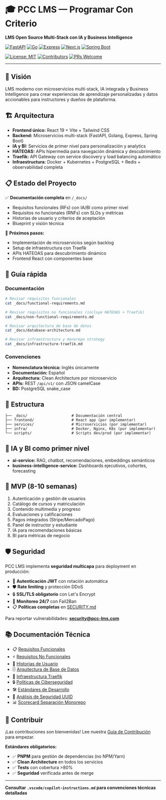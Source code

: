 # 🎓 PCC LMS — Programar Con Criterio

**LMS Open Source Multi-Stack con IA y Business Intelligence**

[![FastAPI](https://img.shields.io/badge/FastAPI-009688?style=flat&logo=fastapi&logoColor=white)](https://fastapi.tiangolo.com/)
[![Go](https://img.shields.io/badge/Go-00ADD8?style=flat&logo=go&logoColor=white)](https://golang.org/)
[![Express](https://img.shields.io/badge/Express-000000?style=flat&logo=express&logoColor=white)](https://expressjs.com/)
[![Next.js](https://img.shields.io/badge/Next.js-000000?style=flat&logo=next.js&logoColor=white)](https://nextjs.org/)
[![Spring Boot](https://img.shields.io/badge/Spring_Boot-6DB33F?style=flat&logo=spring&logoColor=white)](https://spring.io/projects/spring-boot)

[![License: MIT](https://img.shields.io/badge/License-MIT-yellow.svg)](https://opensource.org/licenses/MIT)
[![Contributors](https://img.shields.io/github/contributors/yourusername/pcc-lms)](https://github.com/yourusername/pcc-lms/graphs/contributors)
[![PRs Welcome](https://img.shields.io/badge/PRs-welcome-brightgreen.svg)](http://makeapullrequest.com)

---

## 🎯 Visión

LMS moderno con microservicios multi-stack, IA integrada y Business Intelligence para crear experiencias de aprendizaje personalizadas y datos accionables para instructores y dueños de plataforma.

## 🏗️ Arquitectura

- **Frontend único:** React 19 + Vite + Tailwind CSS
- **Backend:** Microservicios multi-stack (FastAPI, Golang, Express, Spring Boot)
- **IA y BI:** Servicios de primer nivel para personalización y analytics
- **HATEOAS:** APIs hipermedia para navegación dinámica y descubrimiento
- **Traefik:** API Gateway con service discovery y load balancing automático
- **Infraestructura:** Docker + Kubernetes + PostgreSQL + Redis + observabilidad completa

## 📋 Estado del Proyecto

✅ **Documentación completa** en `/_docs/`

- Requisitos funcionales (RFs) con IA/BI como primer nivel
- Requisitos no funcionales (RNFs) con SLOs y métricas
- Historias de usuario y criterios de aceptación
- Blueprint y visión técnica

🚧 **Próximos pasos:**

- Implementación de microservicios según backlog
- Setup de infraestructura con Traefik
- APIs HATEOAS para descubrimiento dinámico
- Frontend React con componentes base

## 🔧 Guía rápida

### Documentación

```bash
# Revisar requisitos funcionales
cat _docs/functional-requirements.md

# Revisar requisitos no funcionales (incluye HATEOAS + Traefik)
cat _docs/non-functional-requirements.md

# Revisar arquitectura de base de datos
cat _docs/database-architecture.md

# Revisar infraestructura y monorepo strategy
cat _docs/infrastructure-traefik.md
```

### Convenciones

- **Nomenclatura técnica:** Inglés únicamente
- **Documentación:** Español
- **Arquitectura:** Clean Architecture por microservicio
- **APIs:** REST `/api/v1/` con JSON camelCase
- **BD:** PostgreSQL snake_case

## 📁 Estructura

```text
├── _docs/                    # Documentación central
├── frontend/                 # React app (por implementar)
├── services/                 # Microservicios (por implementar)
├── infra/                    # Docker, Nginx, K8s (por implementar)
└── scripts/                  # Scripts dev/prod (por implementar)
```

## 🤖 IA y BI como primer nivel

- **ai-service:** RAG, chatbot, recomendaciones, embeddings semánticos
- **business-intelligence-service:** Dashboards ejecutivos, cohortes, forecasting

## 🎯 MVP (8-10 semanas)

1. Autenticación y gestión de usuarios
2. Catálogo de cursos y matriculación
3. Contenido multimedia y progreso
4. Evaluaciones y calificaciones
5. Pagos integrados (Stripe/MercadoPago)
6. Panel de instructor y estudiante
7. IA para recomendaciones básicas
8. BI para métricas de negocio

## 🛡️ Seguridad

PCC LMS implementa **seguridad multicapa** para deployment en producción:

- 🔐 **Autenticación JWT** con rotación automática
- 🛡️ **Rate limiting** y protección DDoS
- 🔒 **SSL/TLS obligatorio** con Let's Encrypt
- 🚨 **Monitoreo 24/7** con Fail2Ban
- 📋 **Políticas completas** en [SECURITY.md](SECURITY.md)

Para reportar vulnerabilidades: **security@pcc-lms.com**

## 📚 Documentación Técnica

- 📋 [Requisitos Funcionales](_docs/functional-requirements.md)
- ⚡ [Requisitos No Funcionales](_docs/non-functional-requirements.md)
- 📖 [Historias de Usuario](_docs/user-stories.md)
- 🗄️ [Arquitectura de Base de Datos](_docs/database-architecture.md)
- 🚀 [Infraestructura Traefik](_docs/infrastructure-traefik.md)
- 🔒 [Políticas de Ciberseguridad](_docs/cybersecurity-policies.md)
- 🛠️ [Estándares de Desarrollo](_docs/development-standards.md)
- 🔐 [Análisis de Seguridad UUID](_docs/uuid-security-analysis.md)
- 📊 [Scorecard Separación Monorepo](_docs/monorepo-separation-scorecard.md)

## 🤝 Contribuir

¡Las contribuciones son bienvenidas! Lee nuestra [Guía de Contribución](CONTRIBUTING.md) para empezar.

**Estándares obligatorios:**

- ✅ **PNPM** para gestión de dependencias (no NPM/Yarn)
- ✅ **Clean Architecture** en todos los servicios
- ✅ **Tests** con cobertura >80%
- ✅ **Seguridad** verificada antes de merge

---

**Consultar `.vscode/copilot-instructions.md` para convenciones técnicas detalladas**
